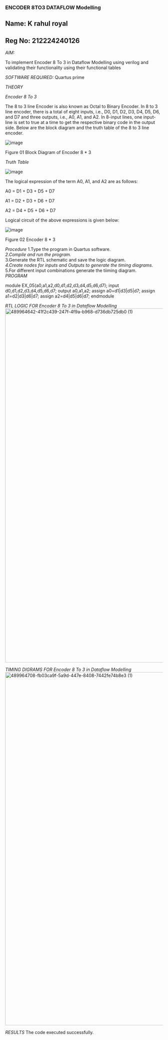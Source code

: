 ### ENCODER 8TO3 DATAFLOW Modelling

## Name: K rahul royal
## Reg No: 212224240126

*AIM:*

To implement  Encoder 8 To 3 in Dataflow Modelling using verilog and validating their functionality using their functional tables

*SOFTWARE REQUIRED:* Quartus prime

*THEORY*

*Encoder 8 To 3*

The 8 to 3 line Encoder is also known as Octal to Binary Encoder. In 8 to 3 line encoder, there is a total of eight inputs, i.e., D0, D1, D2, D3, D4, D5, D6, and D7 and three outputs, i.e., A0, A1, and A2. In 8-input lines, one input-line is set to true at a time to get the respective binary code in the output side. Below are the block diagram and the truth table of the 8 to 3 line encoder.

![image](https://github.com/naavaneetha/ENCODER8TO3DATAFLOW/assets/154305477/0bc242c1-eb9e-4c47-afe5-30428470efc3)

Figure 01  Block Diagram of Encoder 8 * 3

*Truth Table*

![image](https://github.com/naavaneetha/ENCODER8TO3DATAFLOW/assets/154305477/35496b14-ae6e-4cd1-9abd-d6736b576575)

The logical expression of the term A0, A1, and A2 are as follows:

A0 = D1 + D3 + D5 + D7

A1 = D2 + D3 + D6 + D7

A2 = D4 + D5 + D6 + D7

Logical circuit of the above expressions is given below:

![image](https://github.com/naavaneetha/ENCODER8TO3DATAFLOW/assets/154305477/95acaee6-c873-4c75-89eb-ef09fb158053)

Figure 02  Encoder 8 * 3

*Procedure*
1.Type the program in Quartus software.*\
2.Compile and run the program.*\
3.Generate the RTL schematic and save the logic diagram.*\
4.Create nodes for inputs and Outputs to generate the timing diagrams.*\
5.For different input combinations generate the tiiming diagram.\
*PROGRAM*

module EX_05(a0,a1,a2,d0,d1,d2,d3,d4,d5,d6,d7);
input d0,d1,d2,d3,d4,d5,d6,d7;
output a0,a1,a2;
assign a0=d1|d3|d5|d7;
assign a1=d2|d3|d6|d7;
assign a2=d4|d5|d6|d7;
endmodule



*RTL LOGIC FOR Encoder 8 To 3 in Dataflow Modelling*
<img width="1920" height="1133" alt="489964642-41f2c439-247f-4f9a-b968-d736db725db0 (1)" src="https://github.com/user-attachments/assets/914c4bc1-e13b-4ccf-83e8-89d9e6ebef66" />

*TIMING DIGRAMS FOR Encoder 8 To 3 in Dataflow Modelling*
<img width="1920" height="1130" alt="489964708-fb03ca9f-5a9d-447e-8408-7442fe74b8e3 (1)" src="https://github.com/user-attachments/assets/e5133969-fb39-4642-bdf3-b852b68c68fd" />

*RESULTS*
The code executed successfully.
